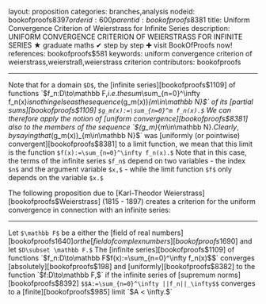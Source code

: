 layout: proposition
categories: branches,analysis
nodeid: bookofproofs$8397
orderid: 600
parentid: bookofproofs$8381
title: Uniform Convergence Criterion of Weierstrass for Infinite Series
description: UNIFORM CONVERGENCE CRITERION OF WEIERSTRASS FOR INFINITE SERIES ★ graduate maths ✔ step by step ✚ visit BookOfProofs now!
references: bookofproofs$581
keywords: uniform convergence criterion of weierstrass,weierstraß,weierstrass criterion
contributors: bookofproofs


---
Note that for a domain `$D$`, the [infinite series][bookofproofs$1109] of functions `$f_n:D\to\mathbb F,$` i.e. the sum `$\sum_{n=0}^\infty f_n(x)$` is nothing else as the sequence `$(g_m(x))_{m\in\mathbb N}$` of its [partial sums][bookofproofs$1109] `$g_m(x):=\sum_{n=0}^m f_n(x).$` We can therefore apply the notion of [uniform convergence][bookofproofs$8381] also to the members of the sequence `$(g_m)_{m\in\mathbb N}.$` Clearly, by saying that `$(g_m(x))_{m\in\mathbb N}$` was [uniformly (or pointwise) convergent][bookofproofs$8381] to a limit function, we mean that this limit is the function `$f(x):=\sum_{n=0}^\infty f_n(x).$` Note that in this case, the terms of the infinite series `$f_n$` depend on two variables - the index `$n$` and the argument variable `$x,$` - while the limit function `$f$` only depends on the variable `$x.$`

The following proposition due to [Karl-Theodor Weierstrass][bookofproofs$Weierstrass] (1815 - 1897) creates a criterion for the uniform convergence in connection with an infinite series:

---

Let `$\mathbb F$` be a either the [field of real numbers][bookofproofs$1640] or the [field of complex numbers][bookofproofs$1690] and let `$D\subset \mathbb F.$` The [infinite series][bookofproofs$1109] of functions `$f_n:D\to\mathbb F$` `$$f(x):=\sum_{n=0}^\infty f_n(x)$$` converges [absolutely][bookofproofs$198] and [uniformly][bookofproofs$8382] to the function `$f:D\to\mathbb F,$` if the infinite series of [supremum norms][bookofproofs$8392] `$$A:=\sum_{n=0}^\infty ||f_n||_\infty$$` converges to a [finite][bookofproofs$985] limit `$A < \infty.$`
